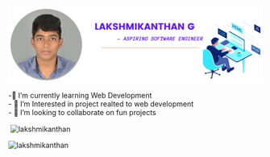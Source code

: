 <a href="https://www.linkedin.com/in/lakshmikanthan-g-90bba4213"> <img src="laks1.png" > </a>

​-​🚀 I’m currently learning Web Development 
<br>
​-​ 🔭 I’m Interested in project realted to web development
<br>
​-​ 👯 I’m looking to collaborate on fun projects 
<br>




<p>&nbsp;<img align="center" src="https://github-readme-stats.vercel.app/api?username=lakshmikanthan&show_icons=true&locale=en" alt="lakshmikanthan" /></p>

<p><img align="center" src="https://github-readme-streak-stats.herokuapp.com/?user=lakshmikanthan&" alt="lakshmikanthan" /></p>

